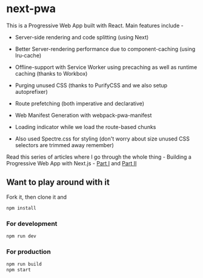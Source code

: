 # next-pwa

This is a Progressive Web App built with React. Main features include -

- Server-side rendering and code splitting (using Next)

- Better Server-rendering performance due to component-caching (using lru-cache)

- Offline-support with Service Worker using precaching as well as runtime caching (thanks to Workbox)

- Purging unused CSS (thanks to PurifyCSS and we also setup autoprefixer)

- Route prefetching (both imperative and declarative)

- Web Manifest Generation with webpack-pwa-manifest

- Loading indicator while we load the route-based chunks

- Also used Spectre.css for styling (don't worry about size unused CSS selectors are trimmed away remember)

Read this series of articles where I go through the whole thing -
Building a Progressive Web App with Next.js - [Part I](https://able.bio/drenther/building-a-progressive-web-app-with-nextjs-part-i--00edasw) and [Part II](https://able.bio/drenther/building-a-progressive-web-app-with-nextjs-part-ii--98ojk46)

## Want to play around with it

Fork it, then clone it and

```bash
npm install
```

### For development

```bash
npm run dev
```

### For production

```bash
npm run build
npm start
```

